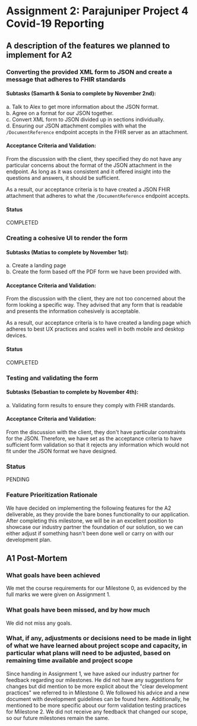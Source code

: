 # Assignment 2: Parajuniper Project 4 Covid-19 Reporting

## A description of the features we planned to implement for A2

### Converting the provided XML form to JSON and create a message that adheres to FHIR standards

#### Subtasks (Samarth & Sonia to complete by November 2nd):
a. Talk to Alex to get more information about the JSON format.  
b. Agree on a format for our JSON together.  
c. Convert XML form to JSON divided up in sections individually.  
d. Ensuring our JSON attachment complies with what the `/DocumentReference` endpoint accepts in the FHIR server as an attachment.

#### Acceptance Criteria and Validation: 
From the discussion with the client, they specified they do not have any particular concerns about the format of the JSON attachment in the endpoint. As long as it was consistent and it offered insight into the questions and answers, it should be sufficient. 

As a result, our acceptance criteria is to have created a JSON FHIR attachment that adheres to what the `/DocumentReference` endpoint accepts.

#### Status
COMPLETED

### Creating a cohesive UI to render the form

#### Subtasks (Matias to complete by November 1st):
a. Create a landing page  
b. Create the form based off the PDF form we have been provided with.

#### Acceptance Criteria and Validation: 
From the discussion with the client, they are not too concerned about the form looking a specific way. They advised that any form that is readable and presents the information cohesively is acceptable. 

As a result, our acceptance criteria is to have created a landing page which adheres to best UX practices and scales well in both mobile and desktop devices.

#### Status
COMPLETED

### Testing and validating the form

#### Subtasks (Sebastian to complete by November 4th):
a. Validating form results to ensure they comply with FHIR standards.

#### Acceptance Criteria and Validation:
From the discussion with the client, they don't have particular constraints for the JSON. Therefore, we have set as the acceptance criteria to have sufficient form validation so that it rejects any information which would not fit under the JSON format we have designed. 

### Status 
PENDING

### Feature Prioritization Rationale

We have decided on implementing the following features for the A2 deliverable, as they provide the bare bones functionality to our application. After completing this milestone, we will be in an excellent position to showcase our industry partner the foundation of our solution, so we can either adjust if something hasn't been done well or carry on with our development plan.

## A1 Post-Mortem

### What goals have been achieved
We met the course requirements for our Milestone 0, as evidenced by the full marks we were given on Assignment 1.

### What goals have been missed, and by how much
We did not miss any goals.

### What, if any, adjustments or decisions need to be made in light of what we have learned about project scope and capacity, in particular what plans will need to be adjusted, based on remaining time available and project scope
Since handing in Assignment 1, we have asked our industry partner for feedback regarding our milestones. He did not have any suggestions for changes but did mention to be more explicit about the "clear development practices" we referred to in Milestone 0. We followed his advice and a new document with development guidelines can be found here. Additionally, he mentioned to be more specific about our form validation testing practices for Milestone 2. We did not receive any feedback that changed our scope, so our future milestones remain the same.
